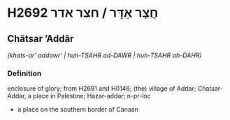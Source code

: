 # H2692 חֲצַר אַדָּר / חצר אדר

## Chătsar ʼAddâr

_(khats-ar' addawr' | huh-TSAHR ad-DAWR | huh-TSAHR ah-DAHR)_

### Definition

enclosure of glory; from H2691 and H0146; (the) village of Addar; Chatsar-Addar, a place in Palestine; Hazar-addar; n-pr-loc

- a place on the southern border of Canaan
